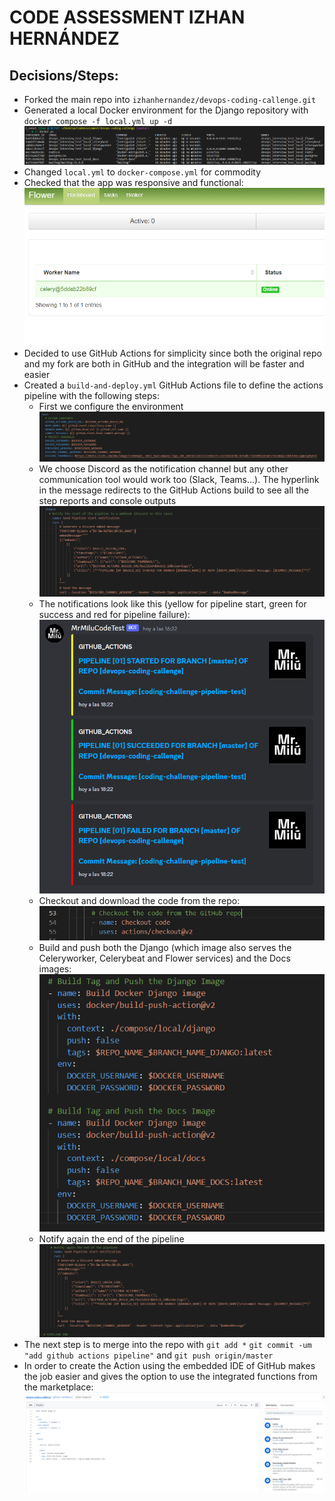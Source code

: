 # CODE ASSESSMENT IZHAN HERNÁNDEZ

## Decisions/Steps:

- Forked the main repo into `izhanhernandez/devops-coding-callenge.git`
- Generated a local Docker environment for the Django repository with `docker compose -f local.yml up -d`
  ![](image/DECISIONS/1683715514033.png)
- Changed `local.yml` to `docker-compose.yml` for commodity
- Checked that the app was responsive and functional:
  ![](image/DECISIONS/1683715472927.png)
- Decided to use GitHub Actions for simplicity since both the original repo and my fork are both in GitHub and the integration will be faster and easier
- Created a `build-and-deploy.yml` GitHub Actions file to define the actions pipeline with the following steps:
  - First we configure the environment
    ![](image/DECISIONS/1683726495624.png)
  - We choose Discord as the notification channel but any other communication tool would work too (Slack, Teams...). The hyperlink in the message redirects to the GitHub Actions build to see all the step reports and console outputs
    ![](image/DECISIONS/1683726601831.png)
  - The notifications look like this (yellow for pipeline start, green for success and red for pipeline failure):
    ![](image/DECISIONS/1683728593986.png)
  - Checkout and download the code from the repo:
    ![](image/DECISIONS/1683729264027.png)
  - Build and push both the Django (which image also serves the Celeryworker, Celerybeat and Flower services) and the Docs images:
    ![](image/DECISIONS/1683751052527.png)
  - Notify again the end of the pipeline
    ![](image/DECISIONS/1683751219229.png)
- The next step is to merge into the repo with `git add *` `git commit -um "add github actions pipeline"` and `git push origin/master`
- In order to create the Action using the embedded IDE of GitHub makes the job easier and gives the option to use the integrated functions from the marketplace:
  ![](image/DECISIONS/1683752760901.png)
